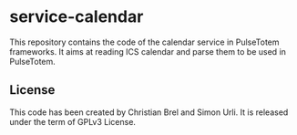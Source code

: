 # service-calendar

This repository contains the code of the calendar service in PulseTotem frameworks.
It aims at reading ICS calendar and parse them to be used in PulseTotem.

## License
This code has been created by Christian Brel and Simon Urli. It is released under the term of GPLv3 License.
